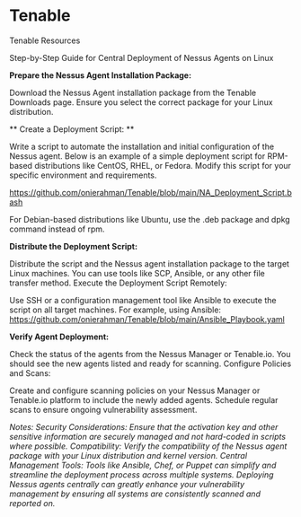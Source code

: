 # Tenable
Tenable Resources

Step-by-Step Guide for Central Deployment of Nessus Agents on Linux

**Prepare the Nessus Agent Installation Package:**

  Download the Nessus Agent installation package from the Tenable Downloads page.
  Ensure you select the correct package for your Linux distribution.
  
**  Create a Deployment Script:  **

Write a script to automate the installation and initial configuration of the Nessus agent. Below is an example of a simple deployment script for RPM-based distributions like CentOS, RHEL, or Fedora. Modify this script for your specific environment and requirements.

https://github.com/onierahman/Tenable/blob/main/NA_Deployment_Script.bash 

For Debian-based distributions like Ubuntu, use the .deb package and dpkg command instead of rpm.

**Distribute the Deployment Script:**

Distribute the script and the Nessus agent installation package to the target Linux machines. You can use tools like SCP, Ansible, or any other file transfer method.
Execute the Deployment Script Remotely:

Use SSH or a configuration management tool like Ansible to execute the script on all target machines. For example, using Ansible:
https://github.com/onierahman/Tenable/blob/main/Ansible_Playbook.yaml

**Verify Agent Deployment:**

Check the status of the agents from the Nessus Manager or Tenable.io. You should see the new agents listed and ready for scanning.
Configure Policies and Scans:

Create and configure scanning policies on your Nessus Manager or Tenable.io platform to include the newly added agents.
Schedule regular scans to ensure ongoing vulnerability assessment.

_Notes:
Security Considerations: Ensure that the activation key and other sensitive information are securely managed and not hard-coded in scripts where possible.
Compatibility: Verify the compatibility of the Nessus agent package with your Linux distribution and kernel version.
Central Management Tools: Tools like Ansible, Chef, or Puppet can simplify and streamline the deployment process across multiple systems.
Deploying Nessus agents centrally can greatly enhance your vulnerability management by ensuring all systems are consistently scanned and reported on._

